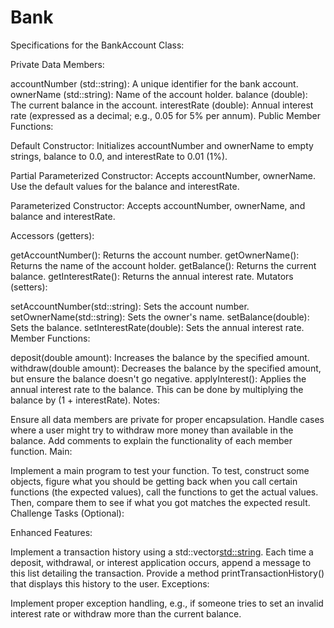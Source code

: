 # Bank
Specifications for the BankAccount Class:

Private Data Members:

accountNumber (std::string): A unique identifier for the bank account.
ownerName (std::string): Name of the account holder.
balance (double): The current balance in the account.
interestRate (double): Annual interest rate (expressed as a decimal; e.g., 0.05 for 5% per annum).
Public Member Functions:

Default Constructor: Initializes accountNumber and ownerName to empty strings, balance to 0.0, and interestRate to 0.01 (1%).

Partial Parameterized Constructor: Accepts accountNumber, ownerName. Use the default values for the balance and interestRate.

Parameterized Constructor: Accepts accountNumber, ownerName, and balance and interestRate.

Accessors (getters):

getAccountNumber(): Returns the account number.
getOwnerName(): Returns the name of the account holder.
getBalance(): Returns the current balance.
getInterestRate(): Returns the annual interest rate.
Mutators (setters):

setAccountNumber(std::string): Sets the account number.
setOwnerName(std::string): Sets the owner's name.
setBalance(double): Sets the balance.
setInterestRate(double): Sets the annual interest rate.
Member Functions:

deposit(double amount): Increases the balance by the specified amount.
withdraw(double amount): Decreases the balance by the specified amount, but ensure the balance doesn't go negative.
applyInterest(): Applies the annual interest rate to the balance. This can be done by multiplying the balance by (1 + interestRate).
Notes:

Ensure all data members are private for proper encapsulation.
Handle cases where a user might try to withdraw more money than available in the balance.
Add comments to explain the functionality of each member function.
Main:

Implement a main program to test your function. To test, construct some objects, figure what you should be getting back when you call certain functions (the expected values), call the functions to get the actual values. Then, compare them to see if what you got matches the expected result.
Challenge Tasks (Optional):

Enhanced Features:

Implement a transaction history using a std::vector<std::string>. Each time a deposit, withdrawal, or interest application occurs, append a message to this list detailing the transaction.
Provide a method printTransactionHistory() that displays this history to the user.
Exceptions:

Implement proper exception handling, e.g., if someone tries to set an invalid interest rate or withdraw more than the current balance.
